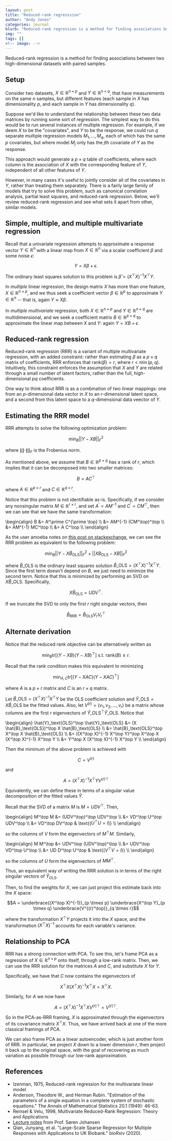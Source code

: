 ```yaml
---
layout: post
title: "Reduced-rank regresssion"
author: "Andy Jones"
categories: journal
blurb: "Reduced-rank regression is a method for finding associations between two high-dimensional datasets with paired samples."
img: ""
tags: []
<!-- image: -->
---
```



Reduced-rank regression is a method for finding associations between two high-dimensional datasets with paired samples.

## Setup

Consider two datasets, $X \in \mathbb{R}^{n \times p}$ and $Y \in \mathbb{R}^{n \times q}$, that have measurements on the same $n$ samples, but different features (each sample in $X$ has dimensionality $p$, and each sample in $Y$ has dimensionality $q$).

Suppose we'd like to understand the relationship between these two data matrices by running some sort of regression. The simplest way to do this would be to run several instances of multiple regression. For example, if we deem $X$ to be the "covariates", and $Y$ to be the response, we could run $q$ separate multiple regression models $M_1, \dots, M_q$, each of which has the same $p$ covariates, but where model $M_j$ only has the $j$th covariate of $Y$ as the response.

This approach would generate a $p \times q$ table of coefficients, where each column is the association of $X$ with the corresponding feature of $Y$, independent of all other features of $Y$.

However, in many cases it's useful to jointly consider all of the covariates in $Y$, rather than treating them separately. There is a fairly large family of models that try to solve this problem, such as canonical correlation analysis, partial least squares, and reduced-rank regression. Below, we'll review reduced-rank regression and see what sets it apart from other, similar models.

## Simple, multiple, and multiple multivariate regression

Recall that a univariate regression attempts to approximate a response vector $Y \in \mathbb{R}^n$ with a linear map from $X \in \mathbb{R}^n$ via a scalar coefficient $\beta$ and some noise $\epsilon$:

$$Y = X \beta + \epsilon.$$

The ordinary least squares solution to this problem is $\hat{\beta} = (X^\top X)^{-1} X^\top Y$.

In *multiple* linear regression, the design matrix $X$ has more than one feature, $X \in \mathbb{R}^{n \times p}$, and we thus seek a coefficient vector $\beta \in \mathbb{R}^{p}$ to approximate $Y \in \mathbb{R}^n$ -- that is, again $Y \approx X\beta$.

In *multiple multivariate* regression, both $X \in \mathbb{R}^{n \times p}$ and $Y \in \mathbb{R}^{n \times q}$ are multidimensional, and we seek a coefficient matrix $B \in \mathbb{R}^{p \times q}$ to approximate the linear map between $X$ and $Y$: again $Y = XB + \epsilon$.

## Reduced-rank regression

Reduced-rank regression (RRR) is a variant of multiple multivariate regression, with an added constraint: rather than estimating $\beta$ as a $p \times q$ matrix of coefficients, RRR enforces that $\text{rank}(\beta) = r$, where $r < \min(p, q)$. Intuitively, this constraint enforces the assumption that $X$ and $Y$ are related through a small number of latent factors, rather than the full, high-dimensional $pq$ coefficients.

One way to think about RRR is as a combination of two linear mappings: one from an $p$-dimensional data vector in $X$ to an $r$-dimensional latent space, and a second from this latent space to a $q$-dimensional data veector of $Y$.

## Estimating the RRR model

RRR attempts to solve the following optimization problem:

$$\min_{B} ||Y - X B||_F^2$$

where $\|\|\cdot\|\|_F$ is the Frobenius norm.

As mentioned above, we assume that $B \in \mathbb{R}^{p \times q}$ has a rank of $r$, which implies that it can be decomposed into two smaller matrices:

$$B = AC^\top$$

where $A \in \mathbb{R}^{p \times r}$ and $C \in \mathbb{R}^{q \times r}$.

Notice that this problem is not identifiable as-is. Specifically, if we consider any nonsingular matrix $M \in \mathbb{R}^{r \times r}$, and set $A^\prime = AM^{-1}$ and $C^\prime = CM^\top$, then we can see that we have the same transformation:

\begin{align} B &= A^\prime C^{\prime \top} \\\ &= AM^{-1} (CM^\top)^\top \\\ &= AM^{-1} MC^\top \\\ &= A C^\top \\\ \end{align}


As the user amoeba notes on [this post on stackexchange](https://stats.stackexchange.com/questions/152517/what-is-reduced-rank-regression-all-about), we can see the RRR problem as equivalent to the following problem:

$$\min_B ||Y - X\hat{B}_{\text{OLS}}||_F^2 + ||XB_{\text{OLS}} - XB||_F^2$$

where $\hat{B}\_{\text{OLS}}$ is the ordinary least squares solution $\hat{B}\_{\text{OLS}} = (X^\top X)^{-1} X^\top Y$. Since the first term doesn't depend on $B$, we just need to minimize the second term. Notice that this is minimized by performing an SVD on $X\hat{B}\_{\text{OLS}}$. Specifically,

$$X\hat{B}_{\text{OLS}} = UDV^\top.$$

If we truncate the SVD to only the first $r$ right singular vectors, then

$$\hat{B}_{\text{RRR}} = \hat{B}_{\text{OLS}} V_r V_r^\top$$

## Alternate derivation

Notice that the reduced rank objective can be alternatively written as 

$$\min_{B} \text{tr}\left[ (Y - XB) (Y - XB)^\top \right] \; \text{s.t. rank$(B) \leq r$}.$$

Recall that the rank condition makes this equivalent to minimizing 

$$\min_{A, C} \text{tr}\left[ (Y - XAC) (Y - XAC)^\top \right]$$

where $A$ is a $p \times r$ matrix and $C$ is an $r \times q$ matrix.

Let $\hat{B}\_\text{OLS} = (X^\top X)^{-1} X^\top Y$ be the OLS coefficient solution and  $\hat{Y}\_\text{OLS} = X \hat{B}\_\text{OLS}$ be the fitted values. Also, let $V^{(r)} = (v_1, v_2, \dots, v_r)$ be a matrix whose columns are the first $r$ eigenvectors of $\hat{Y}\_\text{OLS}^\top \hat{Y}\_\text{OLS}$. Notice that

\begin{align} \hat{Y}\_\text{OLS}^\top \hat{Y}\_\text{OLS} &= (X \hat{B}\_\text{OLS})^\top X \hat{B}\_\text{OLS} \\\ &= \hat{B}\_\text{OLS}^\top X^\top X \hat{B}\_\text{OLS} \\\ &= ((X^\top X)^{-1} X^\top Y)^\top X^\top X (X^\top X)^{-1} X^\top Y \\\ &= Y^\top X (X^\top X)^{-1}  X^\top Y \\\ \end{align}

Then the minimum of the above problem is achieved with 

$$C = V^{(r)}$$

and 

$$A = (X^\top X)^{-1} X^\top Y V^{(r)\top}$$

Equivalently, we can define these in terms of a singular value decomposition of the fitted values $\hat{Y}$.

Recall that the SVD of a matrix $M$ is $M = UDV^\top$. Then,

\begin{align} M^\top M &= (UDV^\top)^\top UDV^\top \\\ &= VD^\top U^\top UDV^\top \\\ &= VD^\top DV^\top  & \text{($U^\top U = I$)} \\\ \end{align}

so the columns of $V$ form the eigenvectors of $M^\top M$. Similarly,

\begin{align} M M^\top &= UDV^\top (UDV^\top)^\top \\\ &= UDV^\top VD^\top U^\top \\\ &= UD D^\top U^\top  & \text{($V^\top V = I$)} \\\ \end{align}

so the columns of $U$ form the eigenvectors of $MM^\top$.

Thus, an equivalent way of writing the RRR solution is in terms of the right singular vectors of $\hat{Y}_\text{OLS}$.


Then, to find the weights for $X$, we can just project this estimate back into the $X$ space:

$$A = \underbrace{(X^\top X)^{-1}}_{p \times p} \underbrace{X^\top Y}_{p \times q} \underbrace{V^{(r)^\top}}_{q \times r}$$

where the transformation $X^\top Y$ projects it into the $X$ space, and the transformation $(X^\top X)^{-1}$ accounts for each variable's variance.


## Relationship to PCA

RRR has a strong connection with PCA. To see this, let's frame PCA as a regression of $X \in \mathbb{R}^{n \times p}$ onto itself, through a low-rank matrix. Then, we can use the RRR solution for the matrices $A$ and $C$, and substitute $X$ for $Y$. 

Specifically, we have that $C$ now contains the eigenvectors of 

$$X^\top X (X^\top X)^{-1}  X^\top X = X^\top X.$$

Similarly, for $A$ we now have

$$A = (X^\top X)^{-1} X^\top X V^{(r)\top} = V^{(r)\top}.$$

So in the PCA-as-RRR framing, $X$ is approximated through the eigenvectors of its covariance matrix $X^\top X$. Thus, we have arrived back at one of the more classical framings of PCA.

We can also frame PCA as a linear autoencoder, which is just another form of RRR. In particular, we project $X$ down to a lower dimension $r$, then project it back up to the original space, with the goal of recovering as much variation as possible through our low-rank approximation.

## References

- Izenman, 1975, Reduced-rank regression for the multivariate linear model
- Anderson, Theodore W., and Herman Rubin. "Estimation of the parameters of a single equation in a complete system of stochastic equations." The Annals of Mathematical Statistics 20.1 (1949): 46-63.
- Reinsel & Velu, 1998, Multivariate Reduced-Rank Regression: Theory and Applications
- [Lecture notes](http://web.math.ku.dk/~sjo/papers/ReducedRankRegression.pdf) from Prof. Søren Johansen
- Qian, Junyang, et al. "Large-Scale Sparse Regression for Multiple Responses with Applications to UK Biobank." bioRxiv (2020).

